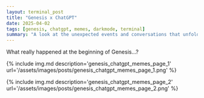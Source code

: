 ```yaml
---
layout: terminal_post
title: "Genesis x ChatGPT"
date: 2025-04-02
tags: [genesis, chatgpt, memes, darkmode, terminal]
summary: "A look at the unexpected events and conversations that unfolded at the beginning of Genesis."
---
```


<p class='center'>What really happened at the beginning of Genesis...?</p>
{% include img.md description='genesis_chatgpt_memes_page_1' url='/assets/images/posts/genesis_chatgpt_memes_page_1.png' %}

{% include img.md description='genesis_chatgpt_memes_page_2' url='/assets/images/posts/genesis_chatgpt_memes_page_2.png' %}
